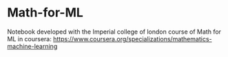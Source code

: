 # Math-for-ML
Notebook developed with the Imperial college of london course of Math for ML in coursera: https://www.coursera.org/specializations/mathematics-machine-learning
